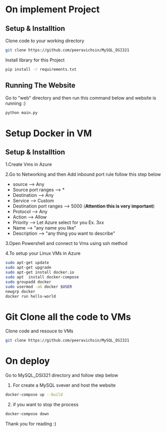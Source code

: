 # On implement Project

## Setup & Installtion

Clone code to your working directory
```bash
git clone https://github.com/peeravichsin/MySQL_DSI321
```

Install library for this Project

```bash
pip install -r requirements.txt
```

## Running The Website

Go to "web" directory and then run this command below and website is running :)
```bash
python main.py
```


# Setup Docker in VM

## Setup & Installtion

1.Create Vms in Azure

2.Go to Networking and then Add inbound port rule follow this step below

 - source --> Any  
 - Source port ranges --> *
 - Destination --> Any
 - Service --> Custom
 - Destination port ranges --> 5000   (**Attention this is very important**)
 - Protocol --> Any
 - Action --> Allow
 - Priority --> Let Azure select for you Ex. 3xx 
 - Name --> "any name you like"
 - Description --> "any thing you want to describe"

3.Open Powershell and connect to Vms using ssh method
  
4.To setup your Linux VMs in Azure 
  
```bash
sudo apt-get update
sudo apt-get upgrade
sudo apt-get install docker.io
sudo apt  install docker-compose
sudo groupadd docker
sudo usermod -aG docker $USER
newgrp docker 
docker run hello-world
```

# Git Clone all the code to VMs

Clone code and resouce to VMs
```bash
git clone https://github.com/peeravichsin/MySQL_DSI321
```

# On deploy

Go to MySQL_DSI321 directory and follow step below

1. For create a MySQL svever and host the website 
```bash
docker-compose up --build
```

2. if you want to stop the process
```bash
docker-compose down
```

Thank you for reading :)

